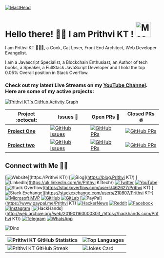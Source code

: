 [![MastHead](https://raw.githubusercontent.com/PrithviKT/PrithviKT/master/pkt.png)](https://prithvi.in)

# Hello there! 👋🏻 I am Prithvi KT ! <img src="https://i.imgur.com/veZrcC7.gif" alt="Meaow" width="50" />

I am Prithvi KT  🙋🏻‍♂️, a Cook, Cat Lover, Front End Architect, Web Developer Evangelist.

I am a Javascript Specialist, a Blockchain Enthusiast, an Author of tech books, a Speaker, a FullStack JavaScript Developer and I hold the top 0.05% Overall position in Stack Overflow.

### Check out my latest Live Streams on my [YouTube Channel](https://www.youtube.com/PrithviKT?sub_confirmation=1). Here are some of my active projects:

[![Prithvi KT's GitHub Activity Graph](https://activity-graph.herokuapp.com/graph?username=PrithviKT&theme=xcode)](https://git.io/PrithviKT)

|      Project :octocat:   |     Issues :bug:   | Open PRs :bell:  | Closed PRs :fire:  |
|-------------|-------------------|---|---|
| [**Project One**](https://github.com/PrithviKT/Internship-LMS-FrontEnd) | [![GitHub issues](https://img.shields.io/github/issues/PrithviKT/Internship-LMS-FrontEnd?color=green&logo=github&style=flat)](https://github.com/PrithviKT/Internship-LMS-FrontEnd/issues) | [![GitHub PRs](https://img.shields.io/github/issues-pr/PrithviKT/Internship-LMS-FrontEnd?style=flat&logo=github)](https://github.com/PrithviKT/Internship-LMS-FrontEnd/pulls)  | [![GitHub PRs](https://img.shields.io/github/issues-pr-closed/PrithviKT/Internship-LMS-FrontEnd?style=flat&color=critical&logo=github)](https://github.com/PrithviKT/Internship-LMS-FrontEnd/pulls?q=is%3Apr+is%3Aclosed)  |
| [**Project two**](https://github.com/PrithviKT/Hacktoberfest-Project-Ideas/) | [![GitHub issues](https://img.shields.io/github/issues/PrithviKT/Hacktoberfest-Project-Ideas?color=green&logo=github&style=flat)](https://github.com/PrithviKT/Hacktoberfest-Project-Ideas/issues) | [![GitHub PRs](https://img.shields.io/github/issues-pr/PrithviKT/Hacktoberfest-Project-Ideas?style=flat&logo=github)](https://github.com/PrithviKT/Hacktoberfest-Project-Ideas/pulls)  | [![GitHub PRs](https://img.shields.io/github/issues-pr-closed/PrithviKT/Hacktoberfest-Project-Ideas?style=flat&color=critical&logo=github)](https://github.com/PrithviKT/Hacktoberfest-Project-Ideas/pulls?q=is%3Apr+is%3Aclosed)   |

## Connect with Me 🤝🏻

[![Website](https://raw.githubusercontent.com/PrithviKT/PrithviKT/master/soc/ws.svg)](https://Prithvi KT/) [![Blog](https://raw.githubusercontent.com/PrithviKT/PrithviKT/master/soc/bl.svg)](https://blog.Prithvi KT/) [![LinkedIn](https://raw.githubusercontent.com/PrithviKT/PrithviKT/master/soc/li.svg)](https://uk.linkedin.com/in/Prithvi KTtech/) [![Twitter](https://raw.githubusercontent.com/PrithviKT/PrithviKT/master/soc/tw.svg)](https://twitter.com/PrithviKT) [![YouTube](https://raw.githubusercontent.com/PrithviKT/PrithviKT/master/soc/yt.svg)](https://youtube.com/PrithviKT) [![Stack Overflow](https://raw.githubusercontent.com/PrithviKT/PrithviKT/master/soc/so.svg)](https://stackoverflow.com/users/462627/Prithvi KT) [![Stack Exchange](https://raw.githubusercontent.com/PrithviKT/PrithviKT/master/soc/se.svg)](https://stackexchange.com/users/210807/Prithvi KT-) [![Microsoft MVP](https://raw.githubusercontent.com/PrithviKT/PrithviKT/master/soc/ms.svg)](https://mvp.microsoft.com/en-us/PublicProfile/5001822) [![GitHub](https://raw.githubusercontent.com/PrithviKT/PrithviKT/master/soc/gh.svg)](https://github.com/PrithviKT) [![GitLab](https://raw.githubusercontent.com/PrithviKT/PrithviKT/master/soc/gl.svg)](https://gitlab.com/PrithviKT) [![PayPal](https://raw.githubusercontent.com/PrithviKT/PrithviKT/master/soc/pp.svg)](https://www.paypal.me/Prithvi KT) [![HackerNews](https://raw.githubusercontent.com/PrithviKT/PrithviKT/master/soc/hn.svg)](https://news.ycombinator.com/user?id=PrithviKT) [![Reddit](https://raw.githubusercontent.com/PrithviKT/PrithviKT/master/soc/r.svg)](https://reddit.com/u/PrithviKT/) [![Facebook](https://raw.githubusercontent.com/PrithviKT/PrithviKT/master/soc/fb.svg)](https://www.facebook.com/PrithviKT) [![Instagram](https://raw.githubusercontent.com/PrithviKT/PrithviKT/master/soc/ig.svg)](https://instagram.com/PrithviKT) [![HackHands](https://raw.githubusercontent.com/PrithviKT/PrithviKT/master/soc/hh.svg)](http://web.archive.org/web/20190116000030if_/https://hackhands.com/Prithvi KT/) [![Telegram](https://raw.githubusercontent.com/PrithviKT/PrithviKT/master/soc/tg.svg)](https://t.me/PrithviKT) [![WhatsApp](https://raw.githubusercontent.com/PrithviKT/PrithviKT/master/soc/wa.svg)](https://wa.me/)

![Dino](https://raw.githubusercontent.com/PrithviKT/PrithviKT/master/dino.gif)

| ![Prithvi KT GitHub Statistics](https://github-readme-stats.vercel.app/api?username=PrithviKT&show_icons=true) | ![Top Languages](https://github-readme-stats.vercel.app/api/top-langs/?username=PrithviKT) |
| --- | --- |
| ![Prithvi KT GitHub Streak](https://github-readme-streak-stats.herokuapp.com/?user=PrithviKT) | ![Jokes Card](https://readme-jokes.vercel.app/api) |
